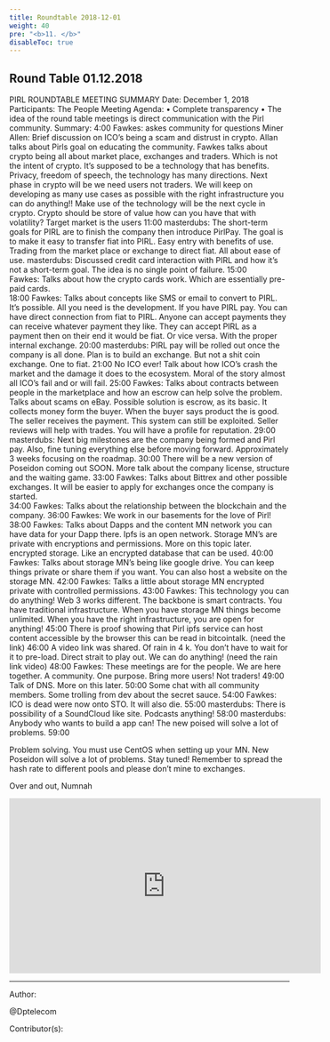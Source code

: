```yaml
---
title: Roundtable 2018-12-01
weight: 40
pre: "<b>11. </b>"
disableToc: true
---
```


## Round Table 01.12.2018

PIRL ROUNDTABLE MEETING SUMMARY
Date: December 1, 2018
Participants: The People
Meeting Agenda:
•	Complete transparency
•	The idea of the round table meetings is direct communication with the Pirl community.
Summary:
4:00
Fawkes: askes community for questions
Miner Allen: Brief discussion on ICO’s being a scam and distrust in crypto. Allan talks about Pirls goal on educating the community.  Fawkes talks about crypto being all about market place, exchanges and traders. Which is not the intent of crypto. It’s supposed to be a technology that has benefits. Privacy, freedom of speech, the technology has many directions. Next phase in crypto will be we need users not traders.  We will keep on developing as many use cases as possible with the right infrastructure you can do anything!! Make use of the technology will be the next cycle in crypto. Crypto should be store of value how can you have that with volatility?
Target market is the users
11:00
masterdubs:  The short-term goals for PIRL are to finish the company then introduce PirlPay. The goal is to make it easy to transfer fiat into PIRL. Easy entry with benefits of use. Trading from the market place or exchange to direct fiat. All about ease of use.
masterdubs: Discussed credit card interaction with PIRL and how it’s not a short-term goal. The idea is no single point of failure.
15:00  
Fawkes: Talks about how the crypto cards work. Which are essentially pre-paid cards.  
18:00
Fawkes: Talks about concepts like SMS or email to convert to PIRL. It’s possible. All you need is the development. If you have PIRL pay. You can have direct connection from fiat to PIRL. Anyone can accept payments they can receive whatever payment they like. They can accept PIRL as a payment then on their end it would be fiat. Or vice versa.  With the proper internal exchange.
20:00
masterdubs: PIRL pay will be rolled out once the company is all done. Plan is to build an exchange. But not a shit coin exchange. One to fiat.
21:00
No ICO ever! Talk about how ICO’s crash the market and the damage it does to the ecosystem. Moral of the story almost all ICO’s fail and or will fail.
25:00
Fawkes: Talks about contracts between people in the marketplace and how an escrow can help solve the problem. Talks about scams on eBay. Possible solution is escrow, as its basic. It collects money form the buyer. When the buyer says product the is good. The seller receives the payment.  This system can still be exploited.
Seller reviews will help with trades. You will have a profile for reputation.
29:00
masterdubs: Next big milestones are the company being formed and Pirl pay. Also, fine tuning everything else before moving forward. Approximately 3 weeks focusing on the roadmap.
30:00
There will be a new version of Poseidon coming out SOON. More talk about the company license, structure and the waiting game.
33:00
Fawkes: Talks about Bittrex and other possible exchanges. It will be easier to apply for exchanges once the company is started.  
34:00
Fawkes: Talks about the relationship between the blockchain and the company.
36:00
Fawkes: We work in our basements for the love of Pirl!
38:00
Fawkes: Talks about Dapps and the content MN network you can have data for your Dapp there.  Ipfs is an open network. Storage MN’s are private with encryptions and permissions. More on this topic later. encrypted storage. Like an encrypted database that can be used.
40:00
Fawkes: Talks about storage MN’s being like google drive. You can keep things private or share them if you want. You can also host a website on the storage MN.
42:00
Fawkes: Talks a little about storage MN encrypted private with controlled permissions.
43:00
Fawkes: This technology you can do anything! Web 3 works different. The backbone is smart contracts. You have traditional infrastructure. When you have storage MN things become unlimited. When you have the right infrastructure, you are open for anything!
45:00
There is proof showing that Pirl ipfs service can host content accessible by the browser this can be read in bitcointalk. (need the link)
46:00
A video link was shared. Of rain in 4 k. You don’t have to wait for it to pre-load. Direct strait to play out. We can do anything! (need the rain link video)
48:00
Fawkes: These meetings are for the people. We are here together. A community. One purpose. Bring more users! Not traders!
49:00
Talk of DNS. More on this later.
50:00
Some chat with all community members. Some trolling from dev about the secret sauce.
54:00
Fawkes: ICO is dead were now onto STO. It will also die.
55:00
masterdubs: There is possibility of a SoundCloud like site. Podcasts anything!
58:00
masterdubs: Anybody who wants to build a app can! The new poised will solve a lot of problems.
59:00

Problem solving. You must use CentOS when setting up your MN. New Poseidon will solve a lot of problems. Stay tuned!
Remember to spread the hash rate to different pools and please don’t mine to exchanges.

Over and out,
Numnah



<iframe width="560" height="315" src="https://www.youtube.com/embed/nbJO3kUFO5M" frameborder="0" allow="accelerometer; autoplay; encrypted-media; gyroscope; picture-in-picture" allowfullscreen></iframe>


---
Author:

@Dptelecom



Contributor(s):
